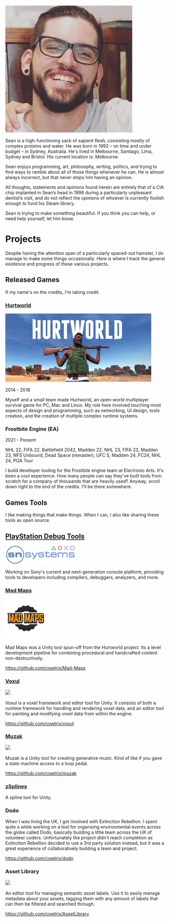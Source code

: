 ![My Face.](face.jpg)

Sean is a high-functioning sack of sapient flesh, consisting mostly of complex proteins and water. He was born in 1992 – on time and under budget – in Sydney, Australia. He's lived in Melbourne, Santiago, Lima, Sydney and Bristol. His current location is: Melbourne.

Sean enjoys programming, art, philosophy, writing, politics, and trying to find ways to ramble about all of those things whenever he can. He is almost always incorrect, but that never stops him having an opinion.

All thoughts, statements and opinions found herein are entirely that of a CIA chip implanted in Sean’s head in 1998 during a particularly unpleasant dentist’s visit, and do not reflect the opinions of whoever is currently foolish enough to fund his Steam library.

Sean is trying to make something beautiful. If you think you can help, or need help yourself, let him know.

# Projects

Despite having the attention span of a particularly spaced-out hamster, I do manage to make some things occasionally. Here is where I track the general existence and progress of these various projects.

## Released Games

If my name's on the credits, I'm taking credit.
### [Hurtworld](/hurtworld)

![](/static/hurtworld.jpg)

2014 - 2018

Myself and a small team made Hurtworld, an open-world multiplayer survival game for PC, Mac and Linux. My role here involved touching most aspects of design and programming, such as networking, UI design, tools creation, and the creation of multiple complex runtime systems.

### Frostbite Engine (EA)

2021 - Present

NHL 22, FIFA 22, Battlefield 2042, Madden 22, NHL 23, FIFA 23, Madden 23, NFS Unbound, Dead Space (remaster), UFC 5, Madden 24, FC24, NHL 24, PGA Tour

I build developer tooling for the Frostbite engine team at Electronic Arts. It's been a cool experience. How many people can say they've built tools from scratch for a company of thousands that are heavily used? Anyway, scroll down right to the end of the credits. I'll be there somewhere.

## Games Tools

I like making things that make things. When I can, I also like sharing these tools as open source.

## [PlayStation Debug Tools](https://www.snsystems.com/)

![](static/SNSystems.png)

Working on Sony's current and next-generation console platform, providing tools to developers including compilers, debuggers, analyzers, and more.
### [Mad Maps](/mad-maps)

![](https://raw.githubusercontent.com/cowtrix/Mad-Maps/refs/heads/master/Branding/Logo.png)

Mad Maps was a Unity tool spun-off from the Hurtworld project. Its a level development pipeline for combining procedural and handcrafted content non-destructively.

https://github.com/cowtrix/Mad-Maps

### [Voxul](/voxul)

![](https://user-images.githubusercontent.com/5094696/149266031-c3606c4f-bbb0-4726-8692-45b26ac7ef25.png)

Voxul is a voxel framework and editor tool for Unity. It consists of both a runtime framework for handling and rendering voxel data, and an editor tool for painting and modifying voxel data from within the engine.

https://github.com/cowtrix/voxul
### [Muzak](/muzak)

![](https://user-images.githubusercontent.com/5094696/184394252-05392ede-77c9-4e1e-b5bb-5d20298c1bc4.PNG)

Muzak is a Unity tool for creating generative music. Kind of like if you gave a state machine access to a loop pedal.

https://github.com/cowtrix/muzak

### [zSplines](https://github.com/cowtrix/zSplines)

A spline tool for Unity.

### Dodo

When I was living the UK, I got involved with Extinction Rebellion. I spent quite a while working on a tool for organising environmental events across the globe called Dodo, basically building a little team across the UK of volunteer coders. Unfortunately the project didn't reach completion as Extinction Rebellion decided to use a 3rd party solution instead, but it was a great experience of collaboratively building a team and project.

https://github.com/cowtrix/dodo

### Asset Library

![](https://user-images.githubusercontent.com/5094696/187627985-e459bdc0-75b3-47cf-b3ff-946c30c92162.PNG)

An editor tool for managing semantic asset labels. Use it to easily manage metadata about your assets, tagging them with any amount of labels that can then be filtered and searched through.

https://github.com/cowtrix/AssetLibrary